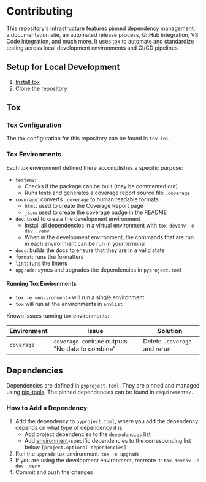 # Contributing

This repository's infrastructure features pinned dependency management, a documentation site, an automated release process,
GitHub integration, VS Code integration, and much more. It uses [tox](https://tox.wiki/en/latest/index.html) to
automate and standardize testing across local development environments and CI/CD pipelines.

## Setup for Local Development

1. [Install tox](https://tox.wiki/en/latest/installation.html)
2. Clone the repository

## Tox

### Tox Configuration

The tox configuration for this repository can be found in `tox.ini`.

### Tox Environments

Each tox environment defined there accomplishes a specific purpose:

- `testenv`:
    - Checks if the package can be built (may be commented out)
    - Runs tests and generates a coverage report source file `.coverage`
- `coverage`: converts `.coverage` to human readable formats
    - `html`: used to create the Coverage Report page
    - `json`: used to create the coverage badge in the README
- `dev`: used to create the development environment
    - Install all dependencies in a virtual environment with `tox devenv -e dev .venv`
    - When in the development environment, the commands that are run in each environment can be run in your terminal
- `docs`: builds the docs to ensure that they are in a valid state
- `format`: runs the formatters
- `lint`: runs the linters
- `upgrade`: syncs and upgrades the dependencies in `pyproject.toml`

#### Running Tox Environments

- `tox -e <environment>` will run a single environment
- `tox` will run all the environments in `envlist`

Known issues running tox environments:

| Environment | Issue                                           | Solution                     |
| ----------- | ----------------------------------------------- | ---------------------------- |
| `coverage`  | `coverage combine` outputs "No data to combine" | Delete `.coverage` and rerun |

## Dependencies

Dependencies are defined in `pyproject.toml`.
They are pinned and managed using [pip-tools](https://pip-tools.readthedocs.io/en/latest/).
The pinned dependencies can be found in `requirements/`.

### How to Add a Dependency

1. Add the dependency to `pyproject.toml`; where you add the dependency depends on what type of dependency it is:
    - Add project dependencies to the `dependencies` list
    - Add [environment](#tox-environments)-specific dependencies to the corresponding list below `[project.optional-dependencies]`
2. Run the `upgrade` tox environment: `tox -e upgrade`
3. If you are using the development environment, recreate it: `tox devenv -e dev .venv`
4. Commit and push the changes
